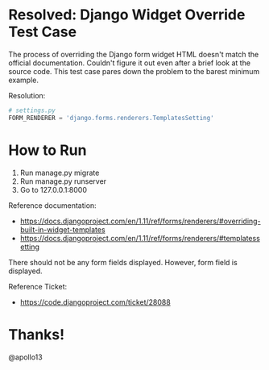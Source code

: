 # Resolved: Django Widget Override Test Case

The process of overriding the Django form widget HTML doesn't match the official documentation. Couldn't figure it out even after a brief look at the source code. This test case pares down the problem to the barest minimum example.

Resolution:

``` python
# settings.py
FORM_RENDERER = 'django.forms.renderers.TemplatesSetting'
```

# How to Run

1. Run manage.py migrate
2. Run manage.py runserver
3. Go to 127.0.0.1:8000

Reference documentation:

* https://docs.djangoproject.com/en/1.11/ref/forms/renderers/#overriding-built-in-widget-templates
* https://docs.djangoproject.com/en/1.11/ref/forms/renderers/#templatessetting


There should not be any form fields displayed. However, form field is displayed.

Reference Ticket:

* https://code.djangoproject.com/ticket/28088

# Thanks!

@apollo13
